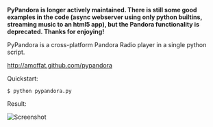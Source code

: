 **PyPandora is longer actively maintained.  There is still some good examples in the code (async webserver using only python builtins, streaming music to an html5 app), but the Pandora functionality is deprecated.  Thanks for enjoying!**

PyPandora is a cross-platform Pandora Radio player in a single python script.

http://amoffat.github.com/pypandora

Quickstart:

    $ python pypandora.py

Result:

![Screenshot](http://i.imgur.com/Vo3kE.jpg)
